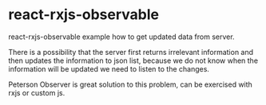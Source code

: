 # react-rxjs-observable

react-rxjs-observable example how to get updated data from server. 

There is a possibility that the server first returns irrelevant information and then updates the information to json list, because we do not know when the information will be updated we need to listen to the changes.

Peterson Observer is great solution to this problem, can be exercised with rxjs or custom js.
